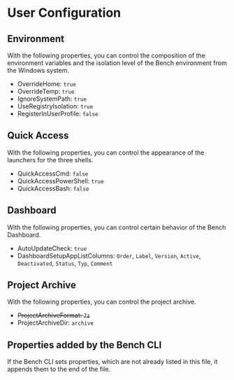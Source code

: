 ﻿# User Configuration

## Environment

With the following properties, you can control the composition of the environment variables and the isolation level of the Bench environment from the Windows system.

* OverrideHome: `true`
* OverrideTemp: `true`
* IgnoreSystemPath: `true`
* UseRegistryIsolation: `true`
* RegisterInUserProfile: `false`
<!-- * EnvironmentPath: `$HomeDir$\bin` -->
<!--
* Environment:
    + `MY_VAR`: `my custom value`
-->

## Quick Access

With the following properties, you can control the appearance of the launchers for the three shells.

* QuickAccessCmd: `false`
* QuickAccessPowerShell: `true`
* QuickAccessBash: `false`

## Dashboard

With the following properties, you can control certain behavior of the Bench Dashboard.

* AutoUpdateCheck: `true`
* DashboardSetupAppListColumns: `Order`, `Label`, `Version`, `Active`, `Deactivated`, `Status`, `Typ`, `Comment`

## Project Archive

With the following properties, you can control the project archive.

* ~~ProjectArchiveFormat: `7z`~~
* ProjectArchiveDir: `archive`

## Properties added by the Bench CLI

If the Bench CLI sets properties, which are not already listed in this file,
it appends them to the end of the file.


